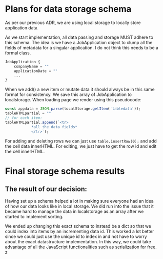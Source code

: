 # Plans for data storage schema

As per our previous ADR, we are using local storage to locally store application data.

As we start implementation, all data passing and storage MUST adhere to this schema. The idea is we have a JobApplication object to clump all the fields of metadata for a singular application. I do not think this needs to be a formal class.

```js
JobApplication {
	companyName = ""
	applicationDate = ""
	...
}
```

When we add() a new item or mutate data it should always be in this same format for consistency. We save this array of JobApplication to localstorage. When loading page we render using this pseudocode:

```js
const appdata = JSON.parse(localStorage.getItem('tabledata'));
tableHTMLpartial = ""
// for each item:
tableHTMLpartial.append(`<tr>
			*all the data fields*
			</tr>`);
```

For adding and deleting rows we can just use `table.insertRow(0);` and add the cell data innerHTML. For editing, we just have to get the row id and edit the cell innerHTML.

# Final storage schema results

## The result of our decision:

Having set up a schema helped a lot in making sure everyone had an idea of how our data looks like in local storage. We did run into the issue that it became hard to manage the data in localstorage as an array after we started to implement sorting. 

We ended up changing this exact schema to instead be a dict so that we could index into items by an incrementing data id. This worked a lot better since we could just use the unique id to index in and not have to worry about the exact datastructure implementation. In this way, we could take advantage of all the JavaScript functionalities such as serialization for free.
z